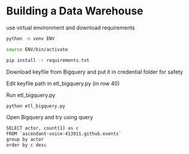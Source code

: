# Building a Data Warehouse


use virtual environment and download requirements
```sh
python -m venv ENV
```
```sh
source ENV/bin/activate
```
```sh
pip install -r requirements.txt
```

Download keyfile from Bigquery and put it in credential folder for safety

Edit keyfile path in etl_bigquery.py (in row 40)

Run etl_bigquery.py
```sh
python etl_bigquery.py
```

Open Bigquery and try using query
```sh
SELECT actor, count(1) as c 
FROM `ascendant-voice-413911.github.events` 
group by actor
order by c desc
```